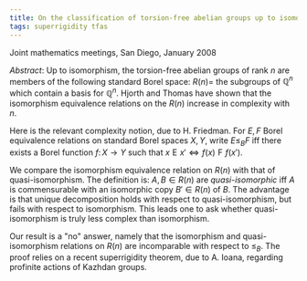 ```yaml
---
title: On the classification of torsion-free abelian groups up to isomorphism and quasi-isomorphism
tags: superrigidity tfas
---
```


Joint mathematics meetings, San Diego, January 2008<!--more-->

*Abstract*: Up to isomorphism, the torsion-free abelian groups of rank $n$ are members of the following standard Borel space: $R(n)=$ the subgroups of $\mathbb Q^n$ which contain a basis for $\mathbb Q^n$. Hjorth and Thomas have shown that the isomorphism equivalence relations on the $R(n)$ increase in complexity with $n$.

Here is the relevant complexity notion, due to H. Friedman. For $E,F$ Borel equivalence relations on standard Borel spaces $X,Y$, write $E\leq_BF$ iff there exists a Borel function $f\colon X\to Y$ such that $x\mathrel{E}x'\iff f(x)\mathrel{F}f(x')$.

We compare the isomorphism equivalence relation on $R(n)$ with that of quasi-isomorphism. The definition is: $A,B\in R(n)$ are *quasi-isomorphic* iff $A$ is commensurable with an isomorphic copy $B'\in R(n)$ of $B$. The advantage is that unique decomposition holds with respect to quasi-isomorphism, but fails with respect to isomorphism. This leads one to ask whether quasi-isomorphism is truly less complex than isomorphism.

Our result is a "no" answer, namely that the isomorphism and quasi-isomorphism relations on $R(n)$ are incomparable with respect to $\leq_B$. The proof relies on a recent superrigidity theorem, due to A. Ioana, regarding profinite actions of Kazhdan groups.
